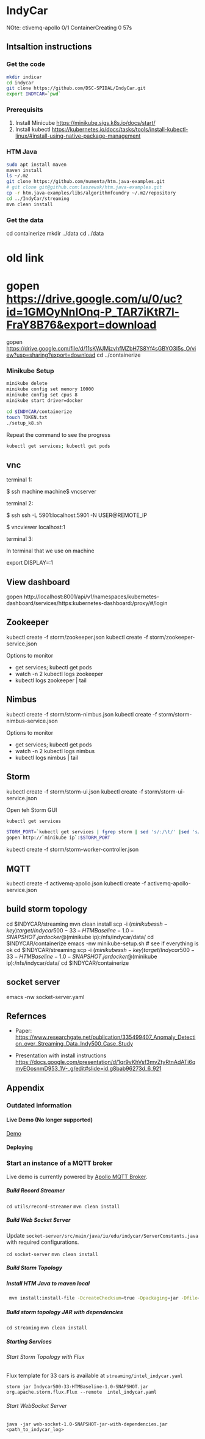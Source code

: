 # IndyCar

NOte:
ctivemq-apollo                 0/1     ContainerCreating   0          57s


## Intsaltion instructions

### Get the code

```bash
mkdir indicar
cd indycar
git clone https://github.com/DSC-SPIDAL/IndyCar.git
export INDYCAR=`pwd`
```

### Prerequisits

1. Install Minicube
https://minikube.sigs.k8s.io/docs/start/
2. Install kubectl
https://kubernetes.io/docs/tasks/tools/install-kubectl-linux/#install-using-native-package-management


### HTM Java

```bash
sudo apt install maven
maven install
ls ~/.m2
git clone https://github.com/numenta/htm.java-examples.git
# git clone git@github.com:laszewsk/htm.java-examples.git
cp -r htm.java-examples/libs/algorithmfoundry ~/.m2/repository
cd ../IndyCar/streaming
mvn clean install
```
### Get the data

cd containerize
mkdir ../data
cd ../data
# old link
# gopen https://drive.google.com/u/0/uc?id=1GMOyNnIOnq-P_TAR7iKtR7l-FraY8B76&export=download
gopen https://drive.google.com/file/d/11sKWJMjzvhfMZbH7S8Yf4sGBYO3I5s_O/view?usp=sharing?export=download
cd ../containerize



### Minikube Setup

```bash
minikube delete
minikube config set memory 10000
minikube config set cpus 8
minikube start driver=docker

cd $INDYCAR/containerize
touch TOKEN.txt
./setup_k8.sh
```

Repeat the command to see the progress

```bash
kubectl get services; kubectl get pods
```

## vnc

terminal 1:

$ ssh machine
machine$ vncserver

terminal 2:

$ ssh ssh -L 5901:localhost:5901 -N USER@REMOTE_IP

$ vncviewer localhost:1

terminal 3:

In terminal that we use on machine 

export DISPLAY=:1

## View dashboard

gopen http://localhost:8001/api/v1/namespaces/kubernetes-dashboard/services/https:kubernetes-dashboard:/proxy/#/login


## Zookeeper

kubectl create -f storm/zookeeper.json
kubectl create -f storm/zookeeper-service.json

Options to monitor 
* get services; kubectl get pods
* watch -n 2 kubectl logs zookeeper
* kubectl logs  zookeeper | tail

## Nimbus

kubectl create -f storm/storm-nimbus.json
kubectl create -f storm/storm-nimbus-service.json

Options to monitor 
* get services; kubectl get pods
* watch -n 2 kubectl logs nimbus
* kubectl logs  nimbus | tail

## Storm

kubectl create -f storm/storm-ui.json
kubectl create -f storm/storm-ui-service.json

Open teh Storm GUI

```bash
kubectl get services

STORM_PORT=`kubectl get services | fgrep storm | sed 's/:/\t/' |sed 's/\//\t/' | awk '{ print $6 }'`
gopen http://`minikube ip`:$STORM_PORT
```

kubectl create -f storm/storm-worker-controller.json

## MQTT

kubectl create -f activemq-apollo.json
kubectl create -f activemq-apollo-service.json

## build storm topology

cd $INDYCAR/streaming
mvn clean install
scp -i $(minikube ssh-key) target/Indycar500-33-HTMBaseline-1.0-SNAPSHOT.jar docker@$(minikube ip):/nfs/indycar/data/
cd $INDYCAR/containerize
emacs -nw minikube-setup.sh  # see if everything is ok
cd $INDYCAR/streaming
scp -i $(minikube ssh-key) target/Indycar500-33-HTMBaseline-1.0-SNAPSHOT.jar docker@$(minikube ip):/nfs/indycar/data/
cd $INDYCAR/containerize

## socket server

emacs -nw socket-server.yaml



## Refernces

* Paper: <https://www.researchgate.net/publication/335499407_Anomaly_Detection_over_Streaming_Data_Indy500_Case_Study>

* Presentation with install instructions 
  <https://docs.google.com/presentation/d/1qr9vKhVsf3mvZtyRtnAdATi6qmyEOosnmD953_1V-_g/edit#slide=id.g8bab96273d_6_921>

## Appendix

### Outdated information

#### Live Demo (No longer supported)

[Demo](http://indycar.demo.3.s3-website-us-east-1.amazonaws.com) 


#### Deploying

### Start an instance of a MQTT broker

Live demo is currently powered by [Apollo MQTT Broker](https://github.com/apache/activemq-apollo). 

##### Build Record Streamer

```cd utils/record-streamer```
```mvn clean install```

##### Build Web Socket Server

Update ```socket-server/src/main/java/iu/edu/indycar/ServerConstants.java``` with required configurations.

```cd socket-server```
```mvn clean install```

##### Build Storm Topology

##### Install HTM Java to maven local

```bash
 mvn install:install-file -DcreateChecksum=true -Dpackaging=jar -Dfile=streaming/src/main/resources/htm.java-0.6.13-all.jar -DgroupId=org.numenta.nupic -DartifactId=htm-java -Dversion=0.6.13
```

##### Build storm topology JAR with dependencies

```cd streaming```
```mvn clean install```

##### Starting Services

###### Start Storm Topology with Flux

Flux template for 33 cars is available at ```streaming/intel_indycar.yaml```

```storm jar Indycar500-33-HTMBaseline-1.0-SNAPSHOT.jar org.apache.storm.flux.Flux --remote  intel_indycar.yaml```

###### Start WebSocket Server

```
java -jar web-socket-1.0-SNAPSHOT-jar-with-dependencies.jar <path_to_indycar_log>
```
 
